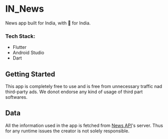 # IN_News

News app built for India, with 💚 for India.

### Tech Stack:
 * Flutter
 * Android Studio
 * Dart 

## Getting Started
This app is completely free to use and is free from unnecessary traffic nad third-party ads. We donot endorse any kind of usage of third part softwares.

## Data
All the information used in the app is fetched from [News API]("newsapi.org")'s server. Thus for any runtime issues the creator is not solely responsible.
